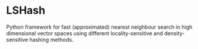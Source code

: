 LSHash
======

Python framework for fast (approximated) nearest neighbour search in high dimensional vector spaces using different locality-sensitive and density-sensitive hashing methods.